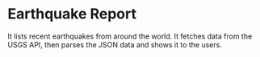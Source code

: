 # Earthquake Report
 It lists recent earthquakes from around the world. It fetches data from the USGS API, then parses the JSON data and shows it to the users.
